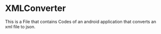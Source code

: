 # XMLConverter
This is a File that contains Codes of an android application that converts an xml file to json.
